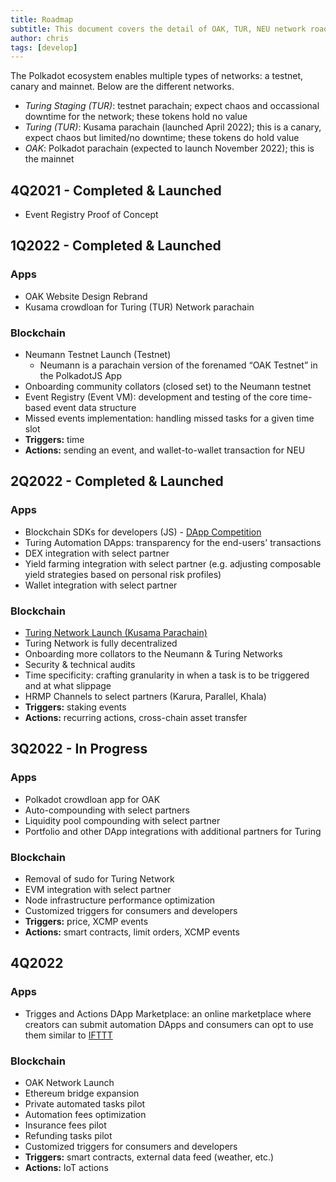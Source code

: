 ```yaml
---
title: Roadmap
subtitle: This document covers the detail of OAK, TUR, NEU network roadmap
author: chris
tags: [develop]
---
```


The Polkadot ecosystem enables multiple types of networks: a testnet, canary and mainnet. Below are the different networks.
- *Turing Staging (TUR)*: testnet parachain; expect chaos and occassional downtime for the network; these tokens hold no value
- *Turing (TUR)*: Kusama parachain (launched April 2022); this is a canary, expect chaos but limited/no downtime; these tokens do hold value
- *OAK*: Polkadot parachain (expected to launch November 2022); this is the mainnet

## 4Q2021 - Completed & Launched
- Event Registry Proof of Concept

## 1Q2022 - Completed & Launched
### Apps
- OAK Website Design Rebrand
- Kusama crowdloan for Turing (TUR) Network parachain

### Blockchain
- Neumann Testnet Launch (Testnet)
  - Neumann is a parachain version of the forenamed “OAK Testnet” in the PolkadotJS App
- Onboarding community collators (closed set) to the Neumann testnet
- Event Registry (Event VM): development and testing of the core time-based event data structure
- Missed events implementation: handling missed tasks for a given time slot
- **Triggers:** time
- **Actions:** sending an event, and wallet-to-wallet transaction for NEU

## 2Q2022 - Completed & Launched 
### Apps
- Blockchain SDKs for developers (JS) - [DApp Competition](https://oak.tech/community/grants/)
- Turing Automation DApps: transparency for the end-users' transactions
- DEX integration with select partner
- Yield farming integration with select partner (e.g. adjusting composable yield strategies based on personal risk profiles)
- Wallet integration with select partner

### Blockchain
- [Turing Network Launch (Kusama Parachain)](https://oak.tech/turing/phases/)
- Turing Network is fully decentralized
- Onboarding more collators to the Neumann & Turing Networks
- Security & technical audits
- Time specificity: crafting granularity in when a task is to be triggered and at what slippage
- HRMP Channels to select partners (Karura, Parallel, Khala)
- **Triggers:** staking events
- **Actions:** recurring actions, cross-chain asset transfer

## 3Q2022 - In Progress
### Apps
- Polkadot crowdloan app for OAK
- Auto-compounding with select partners
- Liquidity pool compounding with select partner
- Portfolio and other DApp integrations with additional partners for Turing

### Blockchain
- Removal of sudo for Turing Network
- EVM integration with select partner
- Node infrastructure performance optimization
- Customized triggers for consumers and developers
- **Triggers:** price, XCMP events
- **Actions:** smart contracts, limit orders, XCMP events

## 4Q2022
### Apps
- Trigges and Actions DApp Marketplace: an online marketplace where creators can submit automation DApps and consumers can opt to use them similar to [IFTTT](https://ifttt.com/explore)

### Blockchain
- OAK Network Launch
- Ethereum bridge expansion
- Private automated tasks pilot
- Automation fees optimization
- Insurance fees pilot
- Refunding tasks pilot
- Customized triggers for consumers and developers
- **Triggers:** smart contracts, external data feed (weather, etc.)
- **Actions:** IoT actions

